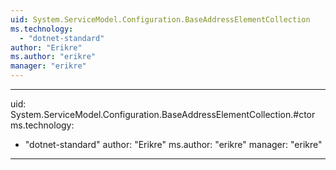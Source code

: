 ```yaml
---
uid: System.ServiceModel.Configuration.BaseAddressElementCollection
ms.technology: 
  - "dotnet-standard"
author: "Erikre"
ms.author: "erikre"
manager: "erikre"
---
```


---
uid: System.ServiceModel.Configuration.BaseAddressElementCollection.#ctor
ms.technology: 
  - "dotnet-standard"
author: "Erikre"
ms.author: "erikre"
manager: "erikre"
---
